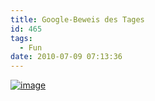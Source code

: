 ```yaml
---
title: Google-Beweis des Tages
id: 465
tags:
  - Fun
date: 2010-07-09 07:13:36
---
```


[![image](https://az275061.vo.msecnd.net/blogmedia/2010/07/image36.png "image")](http://maps.google.de/maps?hl=de&amp;q=Eine+Station+hinter+%22Am+A.+der+Welt%22&amp;ie=UTF8&amp;hq=Eine+Station+hinter+%22Am+A.+der+Welt%22&amp;hnear=&amp;radius=15000&amp;z=5)